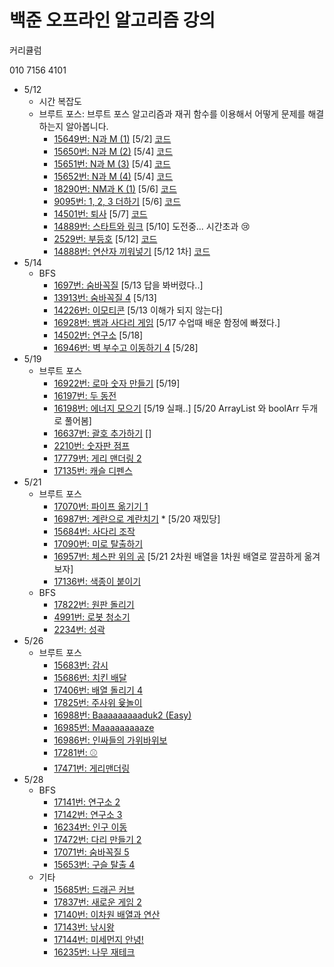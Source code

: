 # 백준 오프라인 알고리즘 강의

커리큘럼

010 7156 4101

- 5/12
  - 시간 복잡도
  - 브루트 포스: 브루트 포스 알고리즘과 재귀 함수를 이용해서 어떻게 문제를 해결하는지 알아봅니다.
    - [15649번: N과 M (1)](https://www.acmicpc.net/problem/15649) [5/2] [코드](https://github.com/choihwan2/multicampus_pratice/blob/master/src/baekjoon/algorithm/day01/NandM1_3.java)
    - [15650번: N과 M (2)](https://www.acmicpc.net/problem/15650) [5/4] [코드](https://github.com/choihwan2/multicampus_pratice/blob/master/src/baekjoon/algorithm/day01/NandM2.java)
    - [15651번: N과 M (3)](https://www.acmicpc.net/problem/15651) [5/4] [코드](https://github.com/choihwan2/multicampus_pratice/blob/master/src/baekjoon/algorithm/day01/NandM3_2.java)
    - [15652번: N과 M (4)](https://www.acmicpc.net/problem/15652) [5/4] [코드](https://github.com/choihwan2/multicampus_pratice/blob/master/src/baekjoon/algorithm/day01/NandM4.java)
    - [18290번: NM과 K (1)](https://www.acmicpc.net/problem/18290) [5/6] [코드](https://github.com/choihwan2/multicampus_pratice/blob/master/src/baekjoon/algorithm/day01/NMandK.java)
    - [9095번: 1, 2, 3 더하기](https://www.acmicpc.net/problem/9095) [5/6] [코드](https://github.com/choihwan2/multicampus_pratice/blob/master/src/baekjoon/algorithm/day01/Plus123.java)
    - [14501번: 퇴사](https://www.acmicpc.net/problem/14501) [5/7] [코드](https://github.com/choihwan2/multicampus_pratice/blob/master/src/baekjoon/algorithm/day01/Resignation.java)
    - [14889번: 스타트와 링크](https://www.acmicpc.net/problem/14889) [5/10] 도전중... 시간초과 :cry:
    - [2529번: 부등호](https://www.acmicpc.net/problem/2529) [5/12] [코드](https://github.com/choihwan2/multicampus_pratice/blob/master/src/baekjoon/algorithm/day01/Inequality.java)
    - [14888번: 연산자 끼워넣기](https://www.acmicpc.net/problem/14888) [5/12 1차] [코드](https://github.com/choihwan2/multicampus_pratice/blob/master/src/baekjoon/algorithm/day01/InsertSign.java)
- 5/14
  - BFS
    - [1697번: 숨바꼭질](https://www.acmicpc.net/problem/1697) [5/13 답을 봐버렸다..] 
    - [13913번: 숨바꼭질 4](https://www.acmicpc.net/problem/13913) [5/13] 
    - [14226번: 이모티콘](https://www.acmicpc.net/problem/14226) [5/13 이해가 되지 않는다]
    - [16928번: 뱀과 사다리 게임](https://www.acmicpc.net/problem/16928) [5/17 수업때 배운 함정에 빠졌다.]
    - [14502번: 연구소](https://www.acmicpc.net/problem/14502) [5/18]
    - [16946번: 벽 부수고 이동하기 4](https://www.acmicpc.net/problem/16946) [5/28]
- 5/19
  - 브루트 포스
    - [16922번: 로마 숫자 만들기](https://www.acmicpc.net/problem/16922) [5/19]
    - [16197번: 두 동전](https://www.acmicpc.net/problem/16197)
    - [16198번: 에너지 모으기](https://www.acmicpc.net/problem/16198) [5/19 실패..] [5/20 ArrayList 와 boolArr 두개로 풀어봄]
    - [16637번: 괄호 추가하기](https://www.acmicpc.net/problem/16637) []
    - [2210번: 숫자판 점프](https://www.acmicpc.net/problem/2210)
    - [17779번: 게리 맨더링 2](https://www.acmicpc.net/problem/17779)
    - [17135번: 캐슬 디펜스](https://www.acmicpc.net/problem/17135)
- 5/21
  - 브루트 포스
    - [17070번: 파이프 옮기기 1](https://www.acmicpc.net/problem/17070)
    - [16987번: 계란으로 계란치기](https://www.acmicpc.net/problem/16987) * [5/20 재밌당]
    - [15684번: 사다리 조작](https://www.acmicpc.net/problem/15684)
    - [17090번: 미로 탈출하기](https://www.acmicpc.net/problem/17090)
    - [16957번: 체스판 위의 공](https://www.acmicpc.net/problem/16957) [5/21 2차원 배열을 1차원 배열로 깔끔하게 옮겨보자]
    - [17136번: 색종이 붙이기](https://www.acmicpc.net/problem/17136)
  - BFS
    - [17822번: 원판 돌리기](https://www.acmicpc.net/problem/17822)
    - [4991번: 로봇 청소기](https://www.acmicpc.net/problem/4991)
    - [2234번: 성곽](https://www.acmicpc.net/problem/2234)
- 5/26
  - 브루트 포스
    - [15683번: 감시](https://www.acmicpc.net/problem/15683)
    - [15686번: 치킨 배달](https://www.acmicpc.net/problem/15686)
    - [17406번: 배열 돌리기 4](https://www.acmicpc.net/problem/17406)
    - [17825번: 주사위 윷놀이](http://www.acmicpc.net/problem/17825)
    - [16988번: Baaaaaaaaaduk2 (Easy)](https://www.acmicpc.net/problem/16988)
    - [16985번: Maaaaaaaaaze](https://www.acmicpc.net/problem/16985)
    - [16986번: 인싸들의 가위바위보](https://www.acmicpc.net/problem/16986)
    - [17281번: ⚾](https://www.acmicpc.net/problem/17281)
    - [17471번: 게리맨더링](https://www.acmicpc.net/problem/17471)
- 5/28
  - BFS
    - [17141번: 연구소 2](https://www.acmicpc.net/problem/17141)
    - [17142번: 연구소 3](https://www.acmicpc.net/problem/17142)
    - [16234번: 인구 이동](https://www.acmicpc.net/problem/16234)
    - [17472번: 다리 만들기 2](https://www.acmicpc.net/problem/17472)
    - [17071번: 숨바꼭질 5](https://www.acmicpc.net/problem/17071)
    - [15653번: 구슬 탈출 4](https://www.acmicpc.net/problem/15653)
  - 기타
    - [15685번: 드래곤 커브](https://www.acmicpc.net/problem/15685)
    - [17837번: 새로운 게임 2](https://www.acmicpc.net/problem/17837)
    - [17140번: 이차원 배열과 연산](https://www.acmicpc.net/problem/17140)
    - [17143번: 낚시왕](https://www.acmicpc.net/problem/17143)
    - [17144번: 미세먼지 안녕!](https://www.acmicpc.net/problem/17144)
    - [16235번: 나무 재테크](https://www.acmicpc.net/problem/16235)